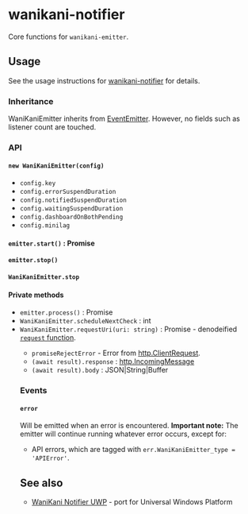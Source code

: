 # wanikani-notifier

Core functions for `wanikani-emitter`.

## Usage

See the usage instructions for [wanikani-notifier](https://github.com/seangenabe/wanikani-notifier#readme) for details.

### Inheritance

WaniKaniEmitter inherits from [EventEmitter](https://nodejs.org/api/events.html#events_class_events_eventemitter).
However, no fields such as listener count are touched.

### API

#### `new WaniKaniEmitter(config)`

* `config.key`
* `config.errorSuspendDuration`
* `config.notifiedSuspendDuration`
* `config.waitingSuspendDuration`
* `config.dashboardOnBothPending`
* `config.minilag`

#### `emitter.start()` : Promise

#### `emitter.stop()`

#### `WaniKaniEmitter.stop`

#### Private methods

* `emitter.process()` : Promise<int>
* `WaniKaniEmitter.scheduleNextCheck` : int
* `WaniKaniEmitter.requestUri(uri: string)` : Promise<Object> - denodeified [`request` function](https://www.npmjs.com/package/request#request-options-callback).
  * `promiseRejectError` - Error from [http.ClientRequest](https://nodejs.org/api/http.html#http_class_http_clientrequest).
  * `(await result).response` : [http.IncomingMessage](http://nodejs.org/api/http.html#http_http_incomingmessage)
  * `(await result).body` : JSON|String|Buffer

### Events

#### `error`

Will be emitted when an error is encountered.
**Important note:**
The emitter will continue running whatever error occurs, except for:

* API errors, which are tagged with `err.WaniKaniEmitter_type = 'APIError'`.

## See also

* [WaniKani Notifier UWP](https://github.com/seangenabe/WaniKani-Notifier-UWP) - port for Universal Windows Platform

